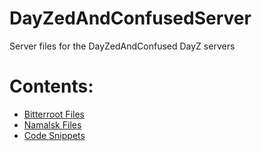 <!-- ======================================== README.md Start ======================================== -->


<!-- ------------------------------ Intro Start ------------------------------ -->

# DayZedAndConfusedServer

Server files for the DayZedAndConfused DayZ servers

<!-- ------------------------------ Intro End ------------------------------ -->


<!-- ------------------------------ Overview Start ------------------------------ -->

# Contents:

- [Bitterroot Files](Bitterroot/README.md)
- [Namalsk Files](Namalsk/README.md)
- [Code Snippets](Snippets/README.md)

<!-- ------------------------------ Overview End ------------------------------ -->


<!-- ------------------------------ Outro Start ------------------------------ -->

<!-- ------------------------------ Outro End ------------------------------ -->


<!-- ======================================== README.md Start ======================================== -->
